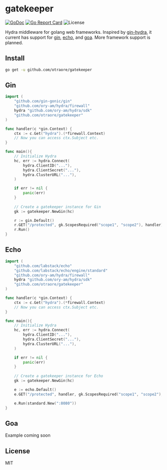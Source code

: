 # gatekeeper
[![GoDoc](https://godoc.org/github.com/otraore/gatekeeper?status.svg)](https://godoc.org/github.com/otraore/gatekeeper)
[![Go Report Card](https://goreportcard.com/badge/github.com/otraore/gatekeeper)](https://goreportcard.com/report/github.com/otraore/gatekeeper)
![License](https://img.shields.io/badge/License-MIT-blue.svg)

Hydra middleware for golang web frameworks. Inspired by [gin-hydra](https://github.com/janekolszak/gin-hydra), it current has support for [gin](https://github.com/gin-gonic/gin), [echo](https://github.com/labstack/echo), and [goa](https://github.com/goadesign/goa). More framework support is planned.

## Install
``` bash
go get -u github.com/otraore/gatekeeper
```

## Gin
``` go
import (
    "github.com/gin-gonic/gin"
    "github.com/ory-am/hydra/firewall"
    hydra "github.com/ory-am/hydra/sdk"
    "github.com/otraore/gatekeeper"
)

func handler(c *gin.Context) {
	ctx := c.Get("hydra").(*firewall.Context)
	// Now you can access ctx.Subject etc.
}

func main(){
	// Initialize Hydra
	hc, err := hydra.Connect(
		hydra.ClientID("..."),
		hydra.ClientSecret("..."),
		hydra.ClusterURL("..."),
	)

	if err != nil {
		panic(err)
	}
	
	// Create a gatekeeper instance for Gin
	gk := gatekeeper.NewGin(hc)

 	r := gin.Default()
	r.GET("/protected", gk.ScopesRequired("scope1", "scope2"), handler)
	r.Run()
}
```
## Echo
``` go
import (
    "github.com/labstack/echo"
    "github.com/labstack/echo/engine/standard"
    "github.com/ory-am/hydra/firewall"
    hydra "github.com/ory-am/hydra/sdk"
    "github.com/otraore/gatekeeper"
)

func handler(c *gin.Context) {
	ctx := c.Get("hydra").(*firewall.Context)
	// Now you can access ctx.Subject etc.
}

func main(){
	// Initialize Hydra
	hc, err := hydra.Connect(
		hydra.ClientID("..."),
		hydra.ClientSecret("..."),
		hydra.ClusterURL("..."),
	)

	if err != nil {
		panic(err)
	}
	
	// Create a gatekeeper instance for Echo
	gk := gatekeeper.NewGin(hc)

 	e := echo.Default()
	e.GET("/protected", handler, gk.ScopesRequired("scope1", "scope2"),)

	e.Run(standard.New(":8080"))
}
```
## Goa

Example coming soon

## License

MIT